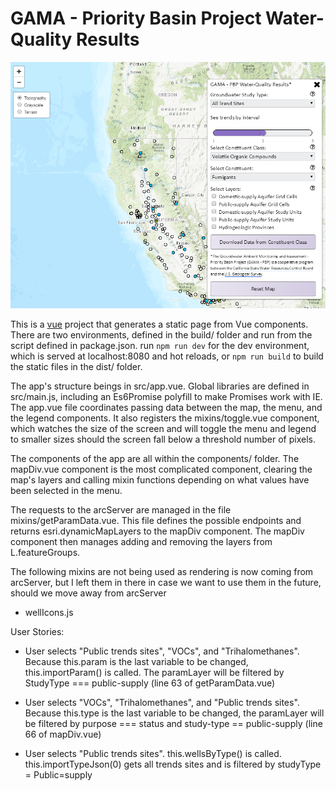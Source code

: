 # GAMA - Priority Basin Project Water-Quality Results
![screenshot](./screenshot.png)


This is a [vue](vuejs.org) project that generates a static page from Vue components. There are two environments, defined in the build/ folder and run from the script defined in package.json. run ```npm run dev``` for the dev environment, which is served at localhost:8080 and hot reloads, or ```npm run build``` to build the static files in the dist/ folder.

The app's structure beings in src/app.vue. Global libraries are defined in src/main.js, including an Es6Promise polyfill to make Promises work with IE. The app.vue file coordinates passing data between the map, the menu, and the legend components. It also registers the mixins/toggle.vue component, which watches the size of the screen and will toggle the menu and legend to smaller sizes should the screen fall below a threshold number of pixels.

The components of the app are all within the components/ folder. The mapDiv.vue component is the most complicated component, clearing the map's layers and calling mixin functions depending on what values have been selected in the menu. 

The requests to the arcServer are managed in the file mixins/getParamData.vue. This file defines the possible endpoints and returns esri.dynamicMapLayers to the mapDiv component. The mapDiv component then manages adding and removing the layers from L.featureGroups.

The following mixins are not being used as rendering is now coming from arcServer, but I left them in there in case we want to use them in the future, should we move away from arcServer
- wellIcons.js



User Stories:
- User selects "Public trends sites", "VOCs", and "Trihalomethanes". Because this.param is the last variable to be changed, this.importParam() is called. The paramLayer will be filtered by StudyType === public-supply (line 63 of getParamData.vue)

- User selects "VOCs", "Trihalomethanes", and "Public trends sites". Because this.type is the last variable to be changed, the paramLayer will be filtered by purpose === status and study-type == public-supply (line 66 of mapDiv.vue)

- User selects "Public trends sites". this.wellsByType() is called. this.importTypeJson(0) gets all trends sites and is filtered by studyType = Public=supply
